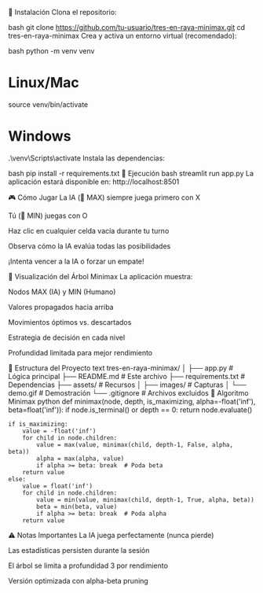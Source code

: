 

🔧 Instalación
Clona el repositorio:

bash
git clone https://github.com/tu-usuario/tres-en-raya-minimax.git
cd tres-en-raya-minimax
Crea y activa un entorno virtual (recomendado):

bash
python -m venv venv
# Linux/Mac
source venv/bin/activate
# Windows
.\venv\Scripts\activate
Instala las dependencias:

bash
pip install -r requirements.txt
🏃 Ejecución
bash
streamlit run app.py
La aplicación estará disponible en: http://localhost:8501

🎮 Cómo Jugar
La IA (🤖 MAX) siempre juega primero con X

Tú (👤 MIN) juegas con O

Haz clic en cualquier celda vacía durante tu turno

Observa cómo la IA evalúa todas las posibilidades

¡Intenta vencer a la IA o forzar un empate!

🌳 Visualización del Árbol Minimax
La aplicación muestra:

Nodos MAX (IA) y MIN (Humano)

Valores propagados hacia arriba

Movimientos óptimos vs. descartados

Estrategia de decisión en cada nivel

Profundidad limitada para mejor rendimiento

📂 Estructura del Proyecto
text
tres-en-raya-minimax/
│
├── app.py                # Lógica principal
├── README.md             # Este archivo
├── requirements.txt      # Dependencias
├── assets/               # Recursos
│   ├── images/           # Capturas
│   └── demo.gif          # Demostración
└── .gitignore            # Archivos excluidos
🤖 Algoritmo Minimax
python
def minimax(node, depth, is_maximizing, alpha=-float('inf'), beta=float('inf')):
    if node.is_terminal() or depth == 0:
        return node.evaluate()
    
    if is_maximizing:
        value = -float('inf')
        for child in node.children:
            value = max(value, minimax(child, depth-1, False, alpha, beta))
            alpha = max(alpha, value)
            if alpha >= beta: break  # Poda beta
        return value
    else:
        value = float('inf')
        for child in node.children:
            value = min(value, minimax(child, depth-1, True, alpha, beta))
            beta = min(beta, value)
            if alpha >= beta: break  # Poda alpha
        return value
⚠️ Notas Importantes
La IA juega perfectamente (nunca pierde)

Las estadísticas persisten durante la sesión

El árbol se limita a profundidad 3 por rendimiento

Versión optimizada con alpha-beta pruning
